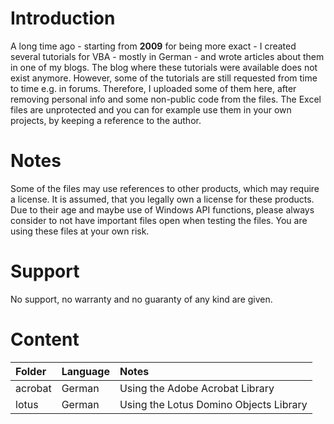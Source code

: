 # Introduction
A long time ago - starting from **2009** for being more exact - I created several tutorials for VBA - mostly in German - and wrote articles about them in one of my blogs. The blog where these tutorials were available does not exist anymore. However, some of the tutorials are still requested from time to time e.g. in forums.
Therefore, I uploaded some of them here, after removing personal info and some non-public code from the files. The Excel files are unprotected and you can for example use them in your own projects, by keeping a reference to the author.
# Notes
Some of the files may use references to other products, which may require a license. It is assumed, that you legally own a license for these products. Due to their age and maybe use of Windows API functions, please always consider to not have important files open when testing the files. You are using these files at your own risk.
# Support
No support, no warranty and no guaranty of any kind are given.
# Content
| Folder  | Language | Notes                                  |
|:------- |:---------|:---------------------------------------|
| acrobat | German   | Using the Adobe Acrobat Library        |
| lotus   | German   | Using the Lotus Domino Objects Library |
